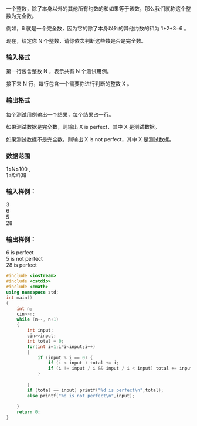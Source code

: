 一个整数，除了本身以外的其他所有约数的和如果等于该数，那么我们就称这个整数为完全数。

例如，6
 就是一个完全数，因为它的除了本身以外的其他约数的和为 1+2+3=6
。

现在，给定你 N
 个整数，请你依次判断这些数是否是完全数。

### 输入格式
第一行包含整数 N
，表示共有 N
 个测试用例。

接下来 N
 行，每行包含一个需要你进行判断的整数 X
。

### 输出格式
每个测试用例输出一个结果，每个结果占一行。

如果测试数据是完全数，则输出 X is perfect，其中 X
 是测试数据。

如果测试数据不是完全数，则输出 X is not perfect，其中 X
 是测试数据。

### 数据范围
1≤N≤100
,  
1≤X≤108
### 输入样例：
3  
6  
5  
28  
### 输出样例：
6 is perfect  
5 is not perfect  
28 is perfect  
```c++
#include <iostream>
#include <cstdio>
#include <cmath>
using namespace std;
int main()
{
    int n;
    cin>>n;
    while (n--, n+1)
    {
        int input;
        cin>>input;
        int total = 0;
        for(int i=1;i*i<input;i++)
        {
            if (input % i == 0) {
                if (i < input ) total += i;
                if (i != input / i && input / i < input) total += input / i;
            }
            
        }
        if (total == input) printf("%d is perfect\n",total);
        else printf("%d is not perfect\n",input);
        
    }
    return 0;
}
```
